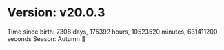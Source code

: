 # Version: v20.0.3
Time since birth: 7308 days, 175392 hours, 10523520 minutes, 631411200 seconds
Season: Autumn 🍁
